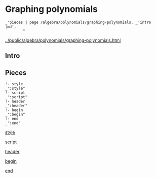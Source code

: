 # Graphing polynomials

    _"pieces | page /algebra/polynomials/graphing-polynomials, _'intro |md',
            "

[../public/algebra/polynomials/graphing-polynomials.html](# "save:")


## Intro

## Pieces

    !- style
    _":style"
    !- script
    _":script"
    !- header
    _":header"
    !- begin
    _":begin"
    !- end
    _":end"

[style]() 

[script]()

[header]()

[begin]()

[end]()

